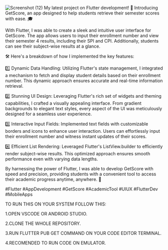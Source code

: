 
![Screenshot (12)](https://github.com/codewithkd77/flutter_yourscore/assets/135022358/603b0d88-34cf-4550-a692-ec80a3572b40)
My latest project on Flutter development! 📱 Introducing GetScore, an app designed to help students retrieve their semester scores with ease. 🎓

With Flutter, I was able to create a sleek and intuitive user interface for GetScore. The app allows users to input their enrollment number and view their semester 4 results, including their SPI and CPI. Additionally, students can see their subject-wise results at a glance.

🛠️ Here's a breakdown of how I implemented the key features:

1️⃣ Dynamic Data Handling: Utilizing Flutter's state management, I integrated a mechanism to fetch and display student details based on their enrollment number. This dynamic approach ensures accurate and real-time information retrieval.

2️⃣ Stunning UI Design: Leveraging Flutter's rich set of widgets and theming capabilities, I crafted a visually appealing interface. From gradient backgrounds to elegant text styles, every aspect of the UI was meticulously designed for a seamless user experience.

3️⃣ Interactive Input Fields: Implemented text fields with customizable borders and icons to enhance user interaction. Users can effortlessly input their enrollment number and witness instant updates of their scores.

4️⃣ Efficient List Rendering: Leveraged Flutter's ListView.builder to efficiently render subject-wise results. This optimized approach ensures smooth performance even with varying data lengths.

By harnessing the power of Flutter, I was able to develop GetScore with speed and precision, providing students with a convenient tool to access their academic progress anytime, anywhere. 🌟

#Flutter #AppDevelopment #GetScore #AcademicTool #UIUX #FlutterDev #MobileApps


TO RUN THIS ON YOUR SYSTEM FOLLOW THIS:

1.OPEN VSCODE OR ANDROID STUDIO.

2.CLONE THE WHOLE REPOSITORY.

3.RUN FLUTTER PUB GET COMMAND ON YOUR CODE EDITOR TERMINAL.

4.RECOMENDED TO RUN CODE ON EMULATOR.

